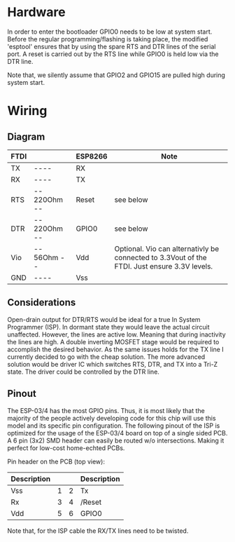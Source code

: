 # Hardware

In order to enter the bootloader GPIO0 needs to be low at system start. Before the regular programming/flashing is taking place, the modified 'esptool' ensures that by using the spare RTS and DTR lines of the serial port. 
A reset is carried out by the RTS line while GPIO0 is held low via the DTR line.

Note that, we silently assume that GPIO2 and GPIO15 are pulled high during system start.

# Wiring

## Diagram

FTDI |              | ESP8266 | Note
-----|--------------|---------|------
TX   |     ----     | RX      |
RX   |     ----     | TX      | 
RTS  | -- 220Ohm -- | Reset   | see below
DTR  | -- 220Ohm -- | GPIO0   | see below
Vio  | --  56Ohm -- | Vdd     | Optional. Vio can alternativly be connected to 3.3Vout of the FTDI. Just ensure 3.3V levels.
GND  |     ----     | Vss     |


## Considerations
Open-drain output for DTR/RTS would be ideal for a true In System Programmer (ISP). In dormant state they would leave the actual circuit unaffected. However, the lines are active low. Meaning that during inactivity the lines are high. A double inverting MOSFET stage would be required to accomplish the desired behavior. As the same issues holds for the TX line I currently decided to go with the cheap solution. The more advanced solution would be driver IC which switches RTS, DTR, and TX into a Tri-Z state. The driver could be controlled by the DTR line.

## Pinout

The ESP-03/4 has the most GPIO pins. Thus, it is most likely that the majority of the people actively developing code for this chip will use this model and its specific pin configuration. 
The following pinout of the ISP is optimized for the usage of the ESP-03/4 board on top of a single sided PCB. A 6 pin (3x2) SMD header can easily be routed w/o intersections. Making it perfect for low-cost home-echted PCBs.
 
Pin header on the PCB (top view):

Description |   |   | Description
------------|---|---|------------
Vss         | 1 | 2 | Tx
Rx          | 3 | 4 | /Reset
Vdd         | 5 | 6 | GPIO0

Note that, for the ISP cable the RX/TX lines need to be twisted.

 


